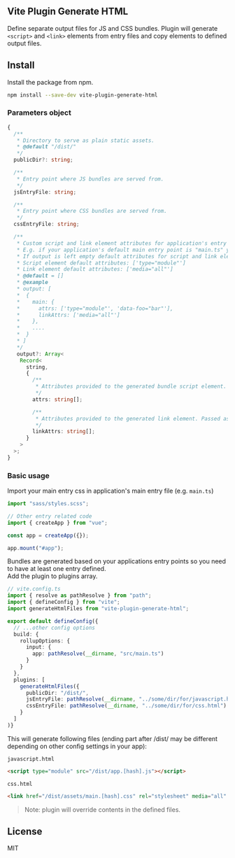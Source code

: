 ## Vite Plugin Generate HTML

Define separate output files for JS and CSS bundles. Plugin will generate `<script>` and `<link>` elements from entry files and copy elements to defined output files.

## Install

Install the package from npm.

```bash
npm install --save-dev vite-plugin-generate-html
```

### Parameters object

```ts
{
  /**
   * Directory to serve as plain static assets.
   * @default "/dist/"
   */
  publicDir?: string;

  /**
   * Entry point where JS bundles are served from.
   */
  jsEntryFile: string;

  /**
   * Entry point where CSS bundles are served from.
   */
  cssEntryFile: string;

  /**
   * Custom script and link element attributes for application's entry points. Entry point name must match those defined in configs.
   * E.g. if your application's default main entry point is "main.ts" you must pass "main" as an entry point name for output.
   * If output is left empty default attributes for script and link elements are used.
   * Script element default attributes: ['type="module"']
   * Link element default attributes: ['media="all"']
   * @default = []
   * @example
   * output: [
   *  {
   *    main: {
   *      attrs: ['type="module"', 'data-foo="bar"'],
   *      linkAttrs: ['media="all"']
   *    },
   *    ....
   *  }
   * ]
   */
   output?: Array<
    Record<
      string,
      {
        /**
         * Attributes provided to the generated bundle script element. Passed as an array of strings.
         */
        attrs: string[];

        /**
         * Attributes provided to the generated link element. Passed as an array of strings.
         */
        linkAttrs: string[];
      }
    >
  >;
}
```

### Basic usage

Import your main entry css in application's main entry file (e.g. `main.ts`)

```js
import "sass/styles.scss";

// Other entry related code
import { createApp } from "vue";

const app = createApp({});

app.mount("#app");
```

Bundles are generated based on your applications entry points so you need to have at least one entry defined. \
Add the plugin to plugins array.
```ts
// vite.config.ts
import { resolve as pathResolve } from "path";
import { defineConfig } from "vite";
import generateHtmlFiles from "vite-plugin-generate-html";

export default defineConfig({
  // ...other config options
  build: {
    rollupOptions: {
      input: {
        app: pathResolve(__dirname, "src/main.ts")
      }
    }
  },
  plugins: [
    generateHtmlFiles({
      publicDir: "/dist/",
      jsEntryFile: pathResolve(__dirname, "../some/dir/for/javascript.html"),
      cssEntryFile: pathResolve(__dirname, "../some/dir/for/css.html")
    }
  ]
)}
```

This will generate following files (ending part after /dist/ may be different depending on other config settings in your app):

`javascript.html`

```html
<script type="module" src="/dist/app.[hash].js"></script>
```

`css.html`

```html
<link href="/dist/assets/main.[hash].css" rel="stylesheet" media="all" />
```

> Note: plugin will override contents in the defined files.

## License

MIT
